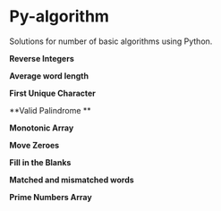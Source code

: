 # Py-algorithm
Solutions for number of basic algorithms using Python.

**Reverse Integers**

**Average word length**

**First Unique Character**

**Valid Palindrome **

**Monotonic Array**

**Move Zeroes**

**Fill in the Blanks**

**Matched and mismatched words**

**Prime Numbers Array**
